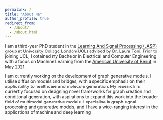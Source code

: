 ```yaml
---
permalink: /
title: "About Me"
author_profile: true
redirect_from: 
  - /about/
  - /about.html
---
```

I am a third-year PhD student in the [Learning And Signal Processing (LASP)](https://lasp-ucl.github.io/) group at [University College London(UCL)](https://www.ucl.ac.uk/) advised by [Dr. Laura Toni](https://www.ucl.ac.uk/iccs/dr-laura-toni). Prior to joining UCL, I obtained my Bachelor in Electrical and Computer Engineering with a focus on Machine Learning from the [American University of Beirut](https://www.aub.edu.lb/) in May 2021.

I am currently working on the development of graph generative models. I utilise diffusion models and bridges, with a specific emphasis on their applicability to healthcare and molecule generation. My research is currently focused on designing novel frameworks for graph creation and conditional generation, with aspirations to expand this work into the broader field of multimodal generative models. I specialise in graph signal processing and generative models, and I have a wide-ranging interest in the applications of machine and deep learning.
